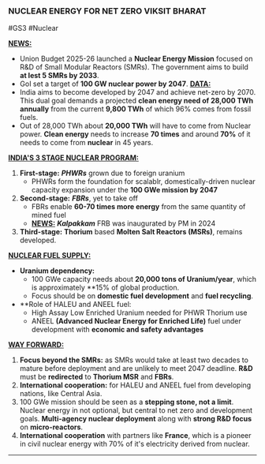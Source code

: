 ### NUCLEAR ENERGY FOR NET ZERO VIKSIT BHARAT
#GS3 #Nuclear

<b><u>NEWS:</u></b>
- Union Budget 2025-26 launched a **Nuclear Energy Mission** focused on R&D of Small Modular Reactors (SMRs). The government aims to build **at lest 5 SMRs by 2033**.
- GoI set a target of **100 GW nuclear power by 2047**.
<b><u>DATA:</u></b>
- India aims to become developed by 2047 and achieve net-zero by 2070. This dual goal demands a projected **clean energy need of 28,000 TWh annually** from the current **9,800 TWh** of which 96% comes from fossil fuels.
- Out of 28,000 TWh about **20,000 TWh** will have to come from Nuclear power. **Clean energy** needs to increase **70 times** and around **70%** of it needs to come from **nuclear** in 45 years.

<b><u>INDIA'S 3 STAGE NUCLEAR PROGRAM:</u></b>
1. **First-stage:** ***PHWRs*** grown due to foreign uranium
	- PHWRs form the foundation for scalablr, domestically-driven nuclear capacity expansion under the **100 GWe mission by 2047**
2. **Second-stage:** ***FBRs***, yet to take off
	- FBRs enable **60-70 times more energy** from the same quantity of mined fuel
	- <b><u>NEWS:</u></b> ***Kalpakkam*** FRB was inaugurated by PM in 2024
3. **Third-stage:** **Thorium** based **Molten Salt Reactors (MSRs)**, remains developed.

<b><u>NUCLEAR FUEL SUPPLY:</u></b>
- **Uranium dependency:** 
	- 100 GWe capacity needs about **20,000 tons of Uranium/year**, which is approximately **15% of global production.
	- Focus should be on **domestic fuel development** and **fuel recycling**.
- **Role of HALEU and ANEEL fuel:
	- High Assay Low Enriched Uranium needed for PHWR Thorium use
	- ANEEL **(Advanced Nuclear Energy for Enriched Life)** fuel under development with **economic and safety advantages**

<b><u>WAY FORWARD:</u></b>
1. **Focus beyond the SMRs:** as SMRs would take at least two decades to mature before deployment and are unlikely to meet 2047 deadline. **R&D** must be **redirected** to **Thorium MSR** and **FBRs**.
2. **International cooperation:** for HALEU and ANEEL fuel from developing nations, like Central Asia.
3. 100 GWe mission should be seen as a **stepping stone, not a limit**. Nuclear energy in not optional, but central to net zero and development goals. **Multi-agency nuclear deployment** along with **strong R&D focus** on **micro-reactors**.
4. **International cooperation** with partners like **France**, which is a pioneer in civil nuclear energy with 70% of it's electricity derived from nuclear.
---


